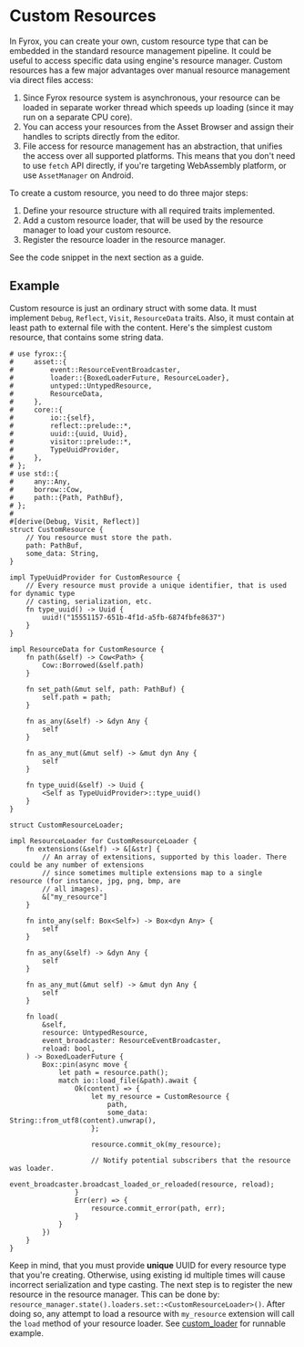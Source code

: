 # Custom Resources

In Fyrox, you can create your own, custom resource type that can be embedded in the standard resource management pipeline.
It could be useful to access specific data using engine's resource manager. Custom resources has a few major advantages 
over manual resource management via direct files access:

1) Since Fyrox resource system is asynchronous, your resource can be loaded in separate worker thread which speeds up
loading (since it may run on a separate CPU core).
2) You can access your resources from the Asset Browser and assign their handles to scripts directly from the editor.
3) File access for resource management has an abstraction, that unifies the access over all supported platforms. This 
means that you don't need to use `fetch` API directly, if you're targeting WebAssembly platform, or use `AssetManager`
on Android.

To create a custom resource, you need to do three major steps:

1) Define your resource structure with all required traits implemented.
2) Add a custom resource loader, that will be used by the resource manager to load your custom resource.
3) Register the resource loader in the resource manager.

See the code snippet in the next section as a guide. 

## Example

Custom resource is just an ordinary struct with some data. It must implement `Debug`, `Reflect`, `Visit`, `ResourceData`
traits. Also, it must contain at least path to external file with the content. Here's the simplest custom resource, that
contains some string data.

```rust,no_run
# use fyrox::{
#     asset::{
#         event::ResourceEventBroadcaster,
#         loader::{BoxedLoaderFuture, ResourceLoader},
#         untyped::UntypedResource,
#         ResourceData,
#     },
#     core::{
#         io::{self},
#         reflect::prelude::*,
#         uuid::{uuid, Uuid},
#         visitor::prelude::*,
#         TypeUuidProvider,
#     },
# };
# use std::{
#     any::Any,
#     borrow::Cow,
#     path::{Path, PathBuf},
# };
# 
#[derive(Debug, Visit, Reflect)]
struct CustomResource {
    // You resource must store the path.
    path: PathBuf,
    some_data: String,
}

impl TypeUuidProvider for CustomResource {
    // Every resource must provide a unique identifier, that is used for dynamic type
    // casting, serialization, etc.
    fn type_uuid() -> Uuid {
        uuid!("15551157-651b-4f1d-a5fb-6874fbfe8637")
    }
}

impl ResourceData for CustomResource {
    fn path(&self) -> Cow<Path> {
        Cow::Borrowed(&self.path)
    }

    fn set_path(&mut self, path: PathBuf) {
        self.path = path;
    }

    fn as_any(&self) -> &dyn Any {
        self
    }

    fn as_any_mut(&mut self) -> &mut dyn Any {
        self
    }

    fn type_uuid(&self) -> Uuid {
        <Self as TypeUuidProvider>::type_uuid()
    }
}

struct CustomResourceLoader;

impl ResourceLoader for CustomResourceLoader {
    fn extensions(&self) -> &[&str] {
        // An array of extensitions, supported by this loader. There could be any number of extensions
        // since sometimes multiple extensions map to a single resource (for instance, jpg, png, bmp, are
        // all images).
        &["my_resource"]
    }

    fn into_any(self: Box<Self>) -> Box<dyn Any> {
        self
    }

    fn as_any(&self) -> &dyn Any {
        self
    }

    fn as_any_mut(&mut self) -> &mut dyn Any {
        self
    }

    fn load(
        &self,
        resource: UntypedResource,
        event_broadcaster: ResourceEventBroadcaster,
        reload: bool,
    ) -> BoxedLoaderFuture {
        Box::pin(async move {
            let path = resource.path();
            match io::load_file(&path).await {
                Ok(content) => {
                    let my_resource = CustomResource {
                        path,
                        some_data: String::from_utf8(content).unwrap(),
                    };

                    resource.commit_ok(my_resource);

                    // Notify potential subscribers that the resource was loader.
                    event_broadcaster.broadcast_loaded_or_reloaded(resource, reload);
                }
                Err(err) => {
                    resource.commit_error(path, err);
                }
            }
        })
    }
}
```

Keep in mind, that you must provide **unique** UUID for every resource type that you're creating. Otherwise, using
existing id multiple times will cause incorrect serialization and type casting. The next step is to register the new 
resource in the resource manager. This can be done by: `resource_manager.state().loaders.set::<CustomResourceLoader>()`.
After doing so, any attempt to load a resource with `my_resource` extension will call the `load` method of your 
resource loader. See [custom_loader](https://github.com/FyroxEngine/Fyrox/blob/master/examples/custom_loader.rs) for 
runnable example.